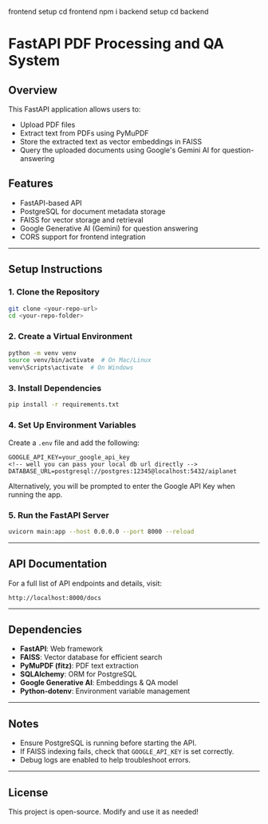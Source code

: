 frontend setup
cd frontend
npm i
 backend setup
 cd backend 

# FastAPI PDF Processing and QA System

## Overview
This FastAPI application allows users to:
- Upload PDF files
- Extract text from PDFs using PyMuPDF
- Store the extracted text as vector embeddings in FAISS
- Query the uploaded documents using Google's Gemini AI for question-answering

## Features
- FastAPI-based API
- PostgreSQL for document metadata storage
- FAISS for vector storage and retrieval
- Google Generative AI (Gemini) for question answering
- CORS support for frontend integration

---

## Setup Instructions

### 1. Clone the Repository
```sh
git clone <your-repo-url>
cd <your-repo-folder>
```

### 2. Create a Virtual Environment
```sh
python -m venv venv
source venv/bin/activate  # On Mac/Linux
venv\Scripts\activate  # On Windows
```

### 3. Install Dependencies
```sh
pip install -r requirements.txt
```

### 4. Set Up Environment Variables
Create a `.env` file and add the following:
```env
GOOGLE_API_KEY=your_google_api_key
<!-- well you can pass your local db url directly -->
DATABASE_URL=postgresql://postgres:12345@localhost:5432/aiplanet
```
Alternatively, you will be prompted to enter the Google API Key when running the app.



### 5. Run the FastAPI Server
```sh
uvicorn main:app --host 0.0.0.0 --port 8000 --reload
```

---

## API Documentation
For a full list of API endpoints and details, visit:
```
http://localhost:8000/docs
```

---

## Dependencies
- **FastAPI**: Web framework
- **FAISS**: Vector database for efficient search
- **PyMuPDF (fitz)**: PDF text extraction
- **SQLAlchemy**: ORM for PostgreSQL
- **Google Generative AI**: Embeddings & QA model
- **Python-dotenv**: Environment variable management

---

## Notes
- Ensure PostgreSQL is running before starting the API.
- If FAISS indexing fails, check that `GOOGLE_API_KEY` is set correctly.
- Debug logs are enabled to help troubleshoot errors.

---

## License
This project is open-source. Modify and use it as needed!

